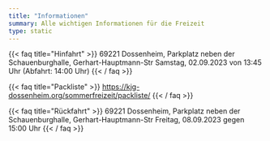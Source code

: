 ```yaml
---
title: "Informationen"
summary: Alle wichtigen Informationen für die Freizeit
type: static
---
```


{{< faq title="Hinfahrt" >}}
69221 Dossenheim, Parkplatz neben der Schauenburghalle, Gerhart-Hauptmann-Str
Samstag, 02.09.2023 von 13:45 Uhr (Abfahrt: 14:00 Uhr)
{{< / faq >}}

{{< faq title="Packliste" >}}
https://kjg-dossenheim.org/sommerfreizeit/packliste/
{{< / faq >}}

{{< faq title="Rückfahrt" >}}
69221 Dossenheim, Parkplatz neben der Schauenburghalle, Gerhart-Hauptmann-Str
Freitag, 08.09.2023 gegen 15:00 Uhr
{{< / faq >}}